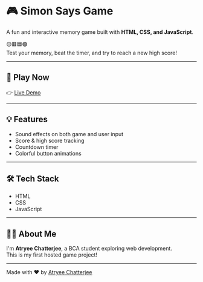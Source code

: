 # 🎮 Simon Says Game

A fun and interactive memory game built with **HTML, CSS, and JavaScript**.

🟡🟥🟦🟢  
Test your memory, beat the timer, and try to reach a new high score!

---

## 🚀 Play Now  
👉 [Live Demo](https://atryee-chatterjee.github.io/Simon-Says-Game/)

---

## 💡 Features
- Sound effects on both game and user input 
- Score & high score tracking  
- Countdown timer  
- Colorful button animations

---

## 🛠️ Tech Stack
- HTML  
- CSS  
- JavaScript

---

## 👩‍💻 About Me

I'm **Atryee Chatterjee**, a BCA student exploring web development.  
This is my first hosted game project!

---

Made with ❤️ by [Atryee Chatterjee](https://github.com/Atryee-Chatterjee)
